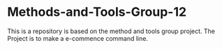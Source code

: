 # Methods-and-Tools-Group-12
This is a repository is based on the method and tools group project. The Project is to make a e-commence command line.
